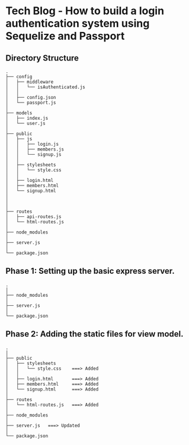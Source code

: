 # Tech Blog - How to build a login authentication system using Sequelize and Passport

## Directory Structure

```
.
├── config
│   ├── middleware
│   │   └── isAuthenticated.js
│   │
│   ├── config.json
│   └── passport.js
│   
├── models
│   ├── index.js
│   └── user.js
│ 
├── public
│   ├── js
│   │   ├── login.js
│   │   ├── members.js
│   │   └── signup.js
│   │
│   ├── stylesheets  
│   │   └── style.css
│   │
│   ├── login.html
│   ├── members.html
│   └── signup.html
│ 
│ 
│
├── routes
│   ├── api-routes.js
│   └── html-routes.js
│ 
├── node_modules
│ 
├── server.js
│ 
└── package.json

```

## Phase 1: Setting up the basic express server.

```
.
│ 
├── node_modules
│ 
├── server.js
│ 
└── package.json

```

## Phase 2: Adding the static files for view model.

```
.
│ 
├── public
│   ├── stylesheets  
│   │   └── style.css    ===> Added
│   │
│   ├── login.html       ===> Added
│   ├── members.html     ===> Added
│   └── signup.html      ===> Added
│
├── routes
│   └── html-routes.js   ===> Added
│ 
├── node_modules
│ 
├── server.js   ===> Updated
│ 
└── package.json

```



